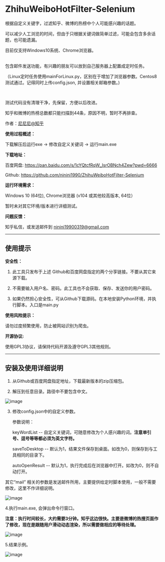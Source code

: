 # ZhihuWeiboHotFilter-Selenium
根据自定义关键字，过滤知乎、微博的热榜中个人可能感兴趣的话题。<p>
 可以减少人工浏览的时间，但由于只根据关键词做简单过滤，可能会包含多余话题，也可能遗漏。<p>
目前仅支持Windows10系统、Chrome浏览器。<p>
<p>

<p><br>
包含邮件发送功能，有兴趣的朋友可以放到自己服务器上配置成定时任务。<p>
（Linux定时任务使用mainForLinux.py，区别在于增加了浏览器参数。Centos8测试通过。记得同时上传config.json, 并设置相关邮箱参数。) <p>
<p>
<p><br>

测试代码没有清理干净，先保留，方便以后改进。<p>
知乎和微博的热榜总数都只能扫描到44条，原因不明，暂时不再排查。<p>
作者：<a href="https://www.zhihu.com/people/nidaye2" target="_blank">尼尼尼@知乎</a>

**使用过程概述：**<p>
下载解压后运行exe -> 修改自定义关键词 -> 运行main.exe <p>

**下载地址：**<p>
百度网盘: https://pan.baidu.com/s/1cYQtcfRqW_IsrOBNch4Zew?pwd=6666  <p>
Github: https://github.com/ninini1990/ZhihuWeiboHotFilter-Selenium <p>

**运行环境需求：**<p>
Windows 10 (64位), Chrome浏览器 (v104 或其他较高版本, 64位）<p>
暂时未对其它环境/版本进行详细测试。<p>

**问题反馈：**<p>
知乎私信，或发送邮件到 ninini19900319@gmail.com <p>
 
---
<h2>使用提示</h2> <p>

**安全性：**<p>
1. 此工具只发布于上述 Github和百度网盘指定的两个分享链接。不要从其它来源下载。<p>
2. 不需要输入用户名、密码。此工具也不会获取、保存、发送你的用户密码。<p>
3. 如果仍然担心安全性，可从Github下载源码。在本地安装Python环境，并执行脚本。入口是main.py<p>

**使用风险提示：**<p>
请勿过度频繁使用，防止被网站识别为爬虫。<p>

**开源协议:**<p>
使用GPL3协议，请保持代码开源及遵守GPL3其他规则。<p>

---
<h2>安装及使用详细说明</h2><p>

1. 从Github或百度网盘指定地址，下载最新版本的zip压缩包。<p>  
2. 解压到任意目录。路径中不要包含中文。<p>

![image](https://user-images.githubusercontent.com/112439804/196353028-b4b87b9e-0c8a-4298-8922-ac15892c9c10.png) <p>

3. 修改config.json中的自定义参数。<p>
参数说明：<p>
keyWordList -- 自定义关键词，可随意修改为个人感兴趣的词。<b>注意单引号、逗号等等都必须为英文字符。</b><p>
saveToDesktop -- 默认为1，结果文件保存到桌面。如改为0，则保存到与工具相同的目录下。<p>
autoOpenResult -- 默认为1，执行完成后在浏览器中打开。如改为0，则不自动打开。<p>

其它“mail” 相关的参数是发送邮件所用，主要提供给定时脚本使用，一般不需要修改，这里不作详细说明。<p>

![image](https://user-images.githubusercontent.com/112439804/196354343-075e8e10-066b-46e8-85d8-cabb0384c760.png) <p>

4.执行main.exe, 会弹出命令行窗口。 <p>

<b>注意：执行时间较长，大约需要3分钟。知乎这边很快。主要是微博的热搜页面作了修改，现在是跟随用户滑动动态渲染，所以需要做相应的等待处理。</b><p>

![image](https://user-images.githubusercontent.com/112439804/196355999-7f901cae-a686-4225-adf7-e3110cd674db.png) <p>

5.结果示例。<p>

![image](https://user-images.githubusercontent.com/112439804/196356115-77691d09-9090-4f5e-a8bc-d1b8cb6f4e70.png) <p>

<p>





